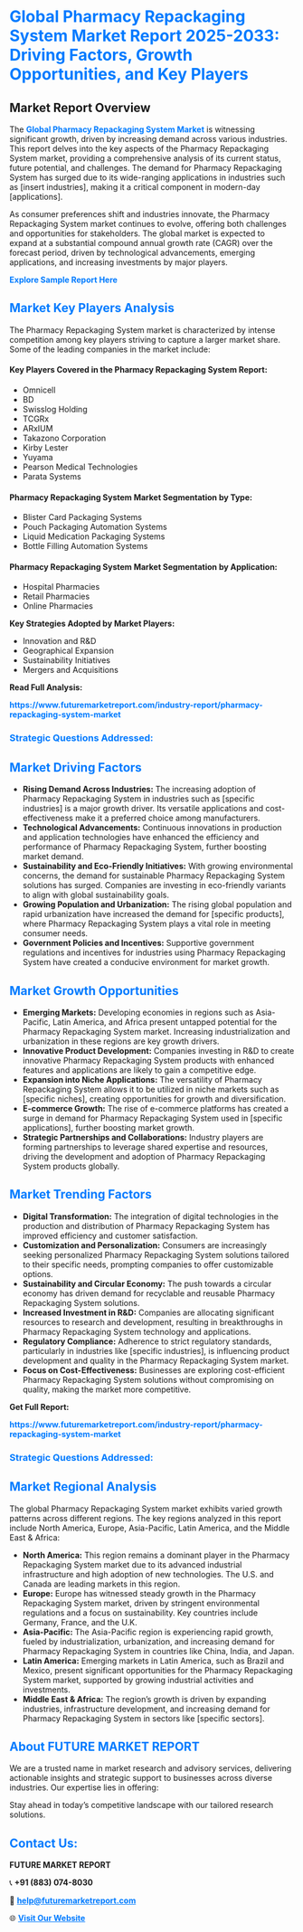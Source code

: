 <h1 style="color: #007BFF;">Global Pharmacy Repackaging System Market Report 2025-2033: Driving Factors, Growth Opportunities, and Key Players</h1>

<section id="overview">
<h2>Market Report Overview</h2>
<p>The <a href="https://www.futuremarketreport.com/industry-report/pharmacy-repackaging-system-market" style="color: #007BFF; text-decoration: none;"><strong>Global Pharmacy Repackaging System Market</strong></a> is witnessing significant growth, driven by increasing demand across various industries. This report delves into the key aspects of the Pharmacy Repackaging System market, providing a comprehensive analysis of its current status, future potential, and challenges. The demand for Pharmacy Repackaging System has surged due to its wide-ranging applications in industries such as [insert industries], making it a critical component in modern-day [applications].</p>
<p>As consumer preferences shift and industries innovate, the Pharmacy Repackaging System market continues to evolve, offering both challenges and opportunities for stakeholders. The global market is expected to expand at a substantial compound annual growth rate (CAGR) over the forecast period, driven by technological advancements, emerging applications, and increasing investments by major players.</p>
</section>

<section id="overview">
<p><a href="https://www.futuremarketreport.com/request-sample/reportId=86938" style="color: #007BFF; text-decoration: none;"><strong>Explore Sample Report Here</strong></a></p>
</section>

<section id="key-players">
<h2 style="color: #007BFF;">Market Key Players Analysis</h2>
<p>The Pharmacy Repackaging System market is characterized by intense competition among key players striving to capture a larger market share. Some of the leading companies in the market include:</p>
<h4>Key Players Covered in the Pharmacy Repackaging System Report:</h4>
<ul><li>Omnicell</li><li>BD</li><li>Swisslog Holding</li><li>TCGRx</li><li>ARxIUM</li><li>Takazono Corporation</li><li>Kirby Lester</li><li>Yuyama</li><li>Pearson Medical Technologies</li><li>Parata Systems</li></ul>
<h4>Pharmacy Repackaging System Market Segmentation by Type:</h4>
<ul><li>Blister Card Packaging Systems</li><li>Pouch Packaging Automation Systems</li><li>Liquid Medication Packaging Systems</li><li>Bottle Filling Automation Systems</li></ul>

<h4>Pharmacy Repackaging System Market Segmentation by Application:</h4>
<ul><li>Hospital Pharmacies</li><li>Retail Pharmacies</li><li>Online Pharmacies</li></ul>
<p><strong>Key Strategies Adopted by Market Players:</strong></p>
<ul>
<li>Innovation and R&D</li>
<li>Geographical Expansion</li>
<li>Sustainability Initiatives</li>
<li>Mergers and Acquisitions</li>
</ul>
</section>

<section>
<p><strong>Read Full Analysis: </strong></p><a href="https://www.futuremarketreport.com/industry-report/pharmacy-repackaging-system-market" style="color: #007BFF; text-decoration: none;"><strong>https://www.futuremarketreport.com/industry-report/pharmacy-repackaging-system-market</strong></a>
<h3 style="color: #007BFF;">Strategic Questions Addressed:</h3>
</section>

<section id="driving-factors">
<h2 style="color: #007BFF;">Market Driving Factors</h2>
<ul>
<li><strong>Rising Demand Across Industries:</strong> The increasing adoption of Pharmacy Repackaging System in industries such as [specific industries] is a major growth driver. Its versatile applications and cost-effectiveness make it a preferred choice among manufacturers.</li>
<li><strong>Technological Advancements:</strong> Continuous innovations in production and application technologies have enhanced the efficiency and performance of Pharmacy Repackaging System, further boosting market demand.</li>
<li><strong>Sustainability and Eco-Friendly Initiatives:</strong> With growing environmental concerns, the demand for sustainable Pharmacy Repackaging System solutions has surged. Companies are investing in eco-friendly variants to align with global sustainability goals.</li>
<li><strong>Growing Population and Urbanization:</strong> The rising global population and rapid urbanization have increased the demand for [specific products], where Pharmacy Repackaging System plays a vital role in meeting consumer needs.</li>
<li><strong>Government Policies and Incentives:</strong> Supportive government regulations and incentives for industries using Pharmacy Repackaging System have created a conducive environment for market growth.</li>
</ul>
</section>

<section id="growth-opportunities">
<h2 style="color: #007BFF;">Market Growth Opportunities</h2>
<ul>
<li><strong>Emerging Markets:</strong> Developing economies in regions such as Asia-Pacific, Latin America, and Africa present untapped potential for the Pharmacy Repackaging System market. Increasing industrialization and urbanization in these regions are key growth drivers.</li>
<li><strong>Innovative Product Development:</strong> Companies investing in R&D to create innovative Pharmacy Repackaging System products with enhanced features and applications are likely to gain a competitive edge.</li>
<li><strong>Expansion into Niche Applications:</strong> The versatility of Pharmacy Repackaging System allows it to be utilized in niche markets such as [specific niches], creating opportunities for growth and diversification.</li>
<li><strong>E-commerce Growth:</strong> The rise of e-commerce platforms has created a surge in demand for Pharmacy Repackaging System used in [specific applications], further boosting market growth.</li>
<li><strong>Strategic Partnerships and Collaborations:</strong> Industry players are forming partnerships to leverage shared expertise and resources, driving the development and adoption of Pharmacy Repackaging System products globally.</li>
</ul>
</section>

<section id="trending-factors">
<h2 style="color: #007BFF;">Market Trending Factors</h2>
<ul>
<li><strong>Digital Transformation:</strong> The integration of digital technologies in the production and distribution of Pharmacy Repackaging System has improved efficiency and customer satisfaction.</li>
<li><strong>Customization and Personalization:</strong> Consumers are increasingly seeking personalized Pharmacy Repackaging System solutions tailored to their specific needs, prompting companies to offer customizable options.</li>
<li><strong>Sustainability and Circular Economy:</strong> The push towards a circular economy has driven demand for recyclable and reusable Pharmacy Repackaging System solutions.</li>
<li><strong>Increased Investment in R&D:</strong> Companies are allocating significant resources to research and development, resulting in breakthroughs in Pharmacy Repackaging System technology and applications.</li>
<li><strong>Regulatory Compliance:</strong> Adherence to strict regulatory standards, particularly in industries like [specific industries], is influencing product development and quality in the Pharmacy Repackaging System market.</li>
<li><strong>Focus on Cost-Effectiveness:</strong> Businesses are exploring cost-efficient Pharmacy Repackaging System solutions without compromising on quality, making the market more competitive.</li>
</ul>
</section>

<section>
<p><strong>Get Full Report: </strong></p><a href="https://www.futuremarketreport.com/industry-report/pharmacy-repackaging-system-market" style="color: #007BFF; text-decoration: none;"><strong>https://www.futuremarketreport.com/industry-report/pharmacy-repackaging-system-market</strong></a>
<h3 style="color: #007BFF;">Strategic Questions Addressed:</h3>
</section>


<section id="regional-analysis">
<h2 style="color: #007BFF;">Market Regional Analysis</h2>
<p>The global Pharmacy Repackaging System market exhibits varied growth patterns across different regions. The key regions analyzed in this report include North America, Europe, Asia-Pacific, Latin America, and the Middle East & Africa:</p>
<ul>
<li><strong>North America:</strong> This region remains a dominant player in the Pharmacy Repackaging System market due to its advanced industrial infrastructure and high adoption of new technologies. The U.S. and Canada are leading markets in this region.</li>
<li><strong>Europe:</strong> Europe has witnessed steady growth in the Pharmacy Repackaging System market, driven by stringent environmental regulations and a focus on sustainability. Key countries include Germany, France, and the U.K.</li>
<li><strong>Asia-Pacific:</strong> The Asia-Pacific region is experiencing rapid growth, fueled by industrialization, urbanization, and increasing demand for Pharmacy Repackaging System in countries like China, India, and Japan.</li>
<li><strong>Latin America:</strong> Emerging markets in Latin America, such as Brazil and Mexico, present significant opportunities for the Pharmacy Repackaging System market, supported by growing industrial activities and investments.</li>
<li><strong>Middle East & Africa:</strong> The region’s growth is driven by expanding industries, infrastructure development, and increasing demand for Pharmacy Repackaging System in sectors like [specific sectors].</li>
</ul>
</section>

<footer>
<h2 style="color: #007BFF;">About FUTURE MARKET REPORT</h2>
<p>We are a trusted name in market research and advisory services, delivering actionable insights and strategic support to businesses across diverse industries. Our expertise lies in offering:</p>

<p>Stay ahead in today’s competitive landscape with our tailored research solutions.</p>

<h2 style="color: #007BFF;">Contact Us:</h2>
<p><strong>FUTURE MARKET REPORT</strong></p>
<p>📞 <strong>+91 (883) 074-8030</strong></p>
<p>📧 <strong><a href="mailto:help@futuremarketreport.com" style="color: #007BFF;">help@futuremarketreport.com</a></strong></p>
<p>🌐 <strong><a href="https://www.futuremarketreport.com/" style="color: #007BFF;">Visit Our Website</a></strong></p>
</footer>